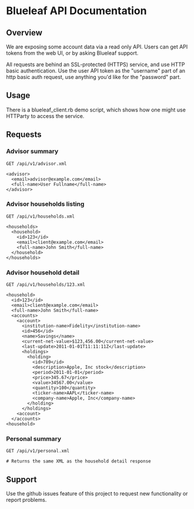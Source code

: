 # Blueleaf API Documentation

## Overview

We are exposing some account data via a read only API.  Users can get API tokens from the web UI, or by asking Blueleaf support.

All requests are behind an SSL-protected (HTTPS) service, and use HTTP basic authentication.  Use the user API token as the "username" part of an http basic auth request, use anything you'd like for the "password" part.

## Usage

There is a blueleaf_client.rb demo script, which shows how one might use HTTParty to access the service.

## Requests

### Advisor summary

    GET /api/v1/advisor.xml

    <advisor>
      <email>advisor@example.com</email>
      <full-name>User Fullname</full-name>
    </advisor>

### Advisor households listing

    GET /api/v1/households.xml

    <households>
      <household>
        <id>123</id>
        <email>client@example.com</email>
        <full-name>John Smith</full-name>
      </household>
    </households>

### Advisor household detail

    GET /api/v1/households/123.xml

    <household>
      <id>123</id>
      <email>client@example.com</email>
      <full-name>John Smith</full-name>
      <accounts>
        <account>
          <institution-name>Fidelity</institution-name>
          <id>456</id>
          <name>Savings</name>
          <current-net-value>$123,456.00</current-net-value>
          <last-update>2011-01-01T11:11:11Z</last-update>
          <holdings>
            <holding>
              <id>789</id>
              <description>Apple, Inc stock</description>
              <period>2011-01-01</period>
              <price>345.67</price>
              <value>34567.00</value>
              <quantity>100</quantity>
              <ticker-name>AAPL</ticker-name>
              <company-name>Apple, Inc</company-name>
            </holding>
          </holdings>
        <account>
      </accounts>
    <household>

### Personal summary

    GET /api/v1/personal.xml

    # Returns the same XML as the household detail response

## Support

Use the github issues feature of this project to request new functionality or report problems.